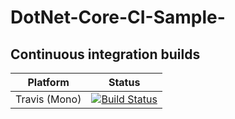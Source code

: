 # DotNet-Core-CI-Sample-


## Continuous integration builds

| Platform                    | Status                                                                                                                                  |
|-----------------------------|-----------------------------------------------------------------------------------------------------------------------------------------|
| Travis (Mono)               | [![Build Status](https://travis-ci.org/ufukaytas/DotNet-Core-CI-Sample-.svg?branch=master)](https://travis-ci.org/ufukaytas/DotNet-Core-CI-Sample-)                           |
